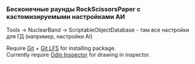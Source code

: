 ### Бесконечные раунды RockScissorsPaper с кастомизируемыми настройками АИ

Tools -> NuclearBand -> ScriptableObjectDatabase - там все настройки для ГД (например, настройки AI)

Require [Git](https://git-scm.com/) + [Git LFS](https://git-lfs.github.com/) for installing package.  
Currently require [Odin Inspector](https://assetstore.unity.com/packages/tools/utilities/odin-inspector-and-serializer-89041) for drawing in inspector.  
